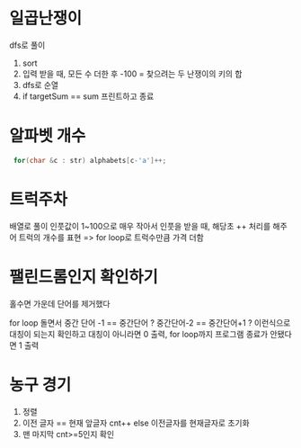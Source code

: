 # 일곱난쟁이

dfs로 풀이

1. sort
2. 입력 받을 때, 모든 수 더한 후 -100 = 찾으려는 두 난쟁이의 키의 합
3. dfs로 순열
4. if targetSum == sum 프린트하고 종료

# 알파벳 개수

```cpp
 for(char &c : str) alphabets[c-'a']++;
```

# 트럭주차

배열로 풀이
인풋값이 1~100으로 매우 작아서 인풋을 받을 때, 해당초 ++ 처리를 해주어 트럭의 개수를 표현 => for loop로 트럭수만큼 가격 더함

# 팰린드롬인지 확인하기

홀수면 가운데 단어를 제거했다

for loop 돌면서 중간 단어 -1 == 중간단어 ? 중간단어-2 == 중간단어+1 ? 이런식으로 대칭이 되는지 확인하고
대칭이 아니라면 0 출력, for loop까지 프로그램 종료가 안됐다면 1 출력

# 농구 경기

1. 정렬
2. 이전 글자 == 현재 앞글자 cnt++ else 이전글자를 현재글자로 초기화
3. 맨 마지막 cnt>=5인지 확인
